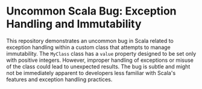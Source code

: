 # Uncommon Scala Bug: Exception Handling and Immutability

This repository demonstrates an uncommon bug in Scala related to exception handling within a custom class that attempts to manage immutability. The `MyClass` class has a `value` property designed to be set only with positive integers. However, improper handling of exceptions or misuse of the class could lead to unexpected results.  The bug is subtle and might not be immediately apparent to developers less familiar with Scala's features and exception handling practices.